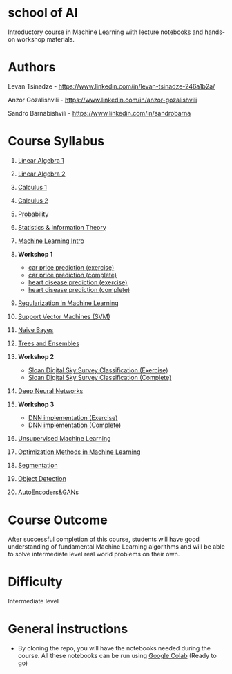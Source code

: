 # school of AI
Introductory course in Machine Learning with lecture notebooks and hands-on workshop materials.

# Authors
Levan Tsinadze - https://www.linkedin.com/in/levan-tsinadze-246a1b2a/

Anzor Gozalishvili - https://www.linkedin.com/in/anzor-gozalishvili

Sandro Barnabishvili - https://www.linkedin.com/in/sandrobarna

# Course Syllabus
1. [Linear Algebra 1](https://github.com/MaxinAI/school-of-ai/blob/master/lecture_1_linear_algebra_1.ipynb)

2. [Linear Algebra 2](https://github.com/MaxinAI/school-of-ai/blob/master/lecture_2_linear_algebra_2.ipynb)

3. [Calculus 1](https://github.com/MaxinAI/school-of-ai/blob/master/lecture_3_calculus_1.ipynb)

4. [Calculus 2](https://github.com/MaxinAI/school-of-ai/blob/master/lecture_4_calculus_2.ipynb)

5. [Probability](https://github.com/MaxinAI/school-of-ai/blob/master/lecture_5_probability.ipynb)

6. [Statistics & Information Theory](https://github.com/MaxinAI/school-of-ai/blob/master/lecture_6_statistics.ipynb)

7. [Machine Learning Intro](https://github.com/MaxinAI/school-of-ai/blob/master/lecture_7_machine_learning_intro.ipynb)

8. **Workshop 1**
    - [car price prediction (exercise)](https://github.com/MaxinAI/school-of-ai/blob/master/workshop_1_car_price_prediction(exercise).ipynb)
    - [car price prediction (complete)](https://github.com/MaxinAI/school-of-ai/blob/master/workshop_1_car_price_prediction(complete).ipynb)
    - [heart disease prediction (exercise)](https://github.com/MaxinAI/school-of-ai/blob/master/workshop_1_heart_disease_prediction(exercise).ipynb)
    - [heart disease prediction (complete)](https://github.com/MaxinAI/school-of-ai/blob/master/workshop_1_heart_disease_prediction(complete).ipynb)
  
9. [Regularization in Machine Learning](https://github.com/MaxinAI/school-of-ai/blob/master/lecture_8_machine_learning_regularization.ipynb)

10. [Support Vector Machines (SVM)](https://github.com/MaxinAI/school-of-ai/blob/master/lecture_9_svm.ipynb)

11. [Naive Bayes](https://github.com/MaxinAI/school-of-ai/blob/master/lecture_10_naive_bayes.ipynb)

12. [Trees and Ensembles](https://github.com/MaxinAI/school-of-ai/blob/master/lecture_11_trees_and_ensembles.ipynb)

13. **Workshop 2**
    - [Sloan Digital Sky Survey Classification (Exercise)](https://github.com/MaxinAI/school-of-ai/blob/master/workshop_2_sdss_classification(exercise).ipynb)
    - [Sloan Digital Sky Survey Classification (Complete)](https://github.com/MaxinAI/school-of-ai/blob/master/workshop_2_sdss_classification(complete).ipynb)
  
14. [Deep Neural Networks](https://github.com/MaxinAI/school-of-ai/blob/master/lecture_12_dnn.ipynb)

15. **Workshop 3**
    - [DNN implementation (Exercise)](https://github.com/MaxinAI/school-of-ai/blob/master/workshop_3_dnn_implementation.ipynb)
    - [DNN implementation (Complete)](https://github.com/MaxinAI/school-of-ai/blob/master/workshop_3_dnn_implementation_complete.ipynb)

16. [Unsupervised Machine Learning](https://github.com/MaxinAI/school-of-ai/blob/master/lecture_13_unsupervised_ml.ipynb)
17. [Optimization Methods in Machine Learning](https://github.com/MaxinAI/school-of-ai/blob/master/lecture_14_optimizations.ipynb)
18. [Segmentation](https://github.com/MaxinAI/school-of-ai/blob/master/lecture_18_segmentation_detection.ipynb)
19. [Object Detection](https://github.com/MaxinAI/school-of-ai/blob/master/lecture_19_object-detection.ipynb)
20. [AutoEncoders&GANs](https://github.com/MaxinAI/school-of-ai/blob/master/lecture_20_autoencoders_gans.ipynb)

# Course Outcome
After successful completion of this course, students will have good understanding of fundamental Machine Learning algorithms and will be able to solve intermediate level real world problems on their own.

# Difficulty
Intermediate level

# General instructions
- By cloning the repo, you will have the notebooks needed during the course. All these notebooks can be run using [Google Colab](https://colab.research.google.com/) (Ready to go)

